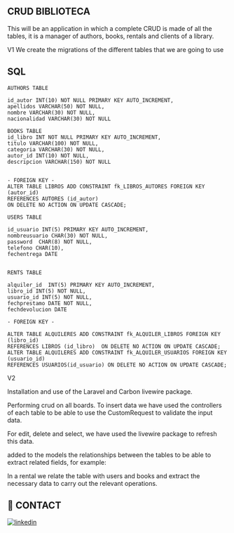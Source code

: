 
## CRUD BIBLIOTECA

This will be an application in which a complete CRUD is made of all the tables, it is a manager of authors, books, rentals and clients of a library.

V1
We create the migrations of the different tables that we are going to use
## SQL

    AUTHORS TABLE

    id_autor INT(10) NOT NULL PRIMARY KEY AUTO_INCREMENT,
    apellidos VARCHAR(50) NOT NULL,
    nombre VARCHAR(30) NOT NULL,
    nacionalidad VARCHAR(30) NOT NULL

    BOOKS TABLE
    id_libro INT NOT NULL PRIMARY KEY AUTO_INCREMENT,
    titulo VARCHAR(100) NOT NULL,
    categoria VARCHAR(30) NOT NULL,
    autor_id INT(10) NOT NULL,
    descripcion VARCHAR(150) NOT NULL


    - FOREIGN KEY -
    ALTER TABLE LIBROS ADD CONSTRAINT fk_LIBROS_AUTORES FOREIGN KEY (autor_id)         
    REFERENCES AUTORES (id_autor) 
	ON DELETE NO ACTION ON UPDATE CASCADE;

    USERS TABLE

    id_usuario INT(5) PRIMARY KEY AUTO_INCREMENT,
    nombreusuario CHAR(30) NOT NULL,
    password  CHAR(8) NOT NULL,
    telefono CHAR(10),
    fechentrega DATE


    RENTS TABLE

    alquiler_id  INT(5) PRIMARY KEY AUTO_INCREMENT,
	libro_id INT(5) NOT NULL,
	usuario_id INT(5) NOT NULL,
	fechprestamo DATE NOT NULL,
	fechdevolucion DATE

    - FOREIGN KEY -

    ALTER TABLE ALQUILERES ADD CONSTRAINT fk_ALQUILER_LIBROS FOREIGN KEY (libro_id) 
    REFERENCES LIBROS (id_libro)  ON DELETE NO ACTION ON UPDATE CASCADE;
    ALTER TABLE ALQUILERES ADD CONSTRAINT fk_ALQUILER_USUARIOS FOREIGN KEY (usuario_id) 
    REFERENCES USUARIOS(id_usuario) ON DELETE NO ACTION ON UPDATE CASCADE;

V2

Installation and use of the Laravel and Carbon livewire package.

Performing crud on all boards. To insert data we have used the controllers of each table to be able to use the CustomRequest to validate the input data.

For edit, delete and select, we have used the livewire package to refresh this data.

added to the models the relationships between the tables to be able to extract related fields, for example:

In a rental we relate the table with users and books and extract the necessary data to carry out the relevant operations.

## 🔗 CONTACT

[![linkedin](https://img.shields.io/badge/linkedin-0A66C2?style=for-the-badge&logo=linkedin&logoColor=white)](https://www.linkedin.com/in/aleksander-trujillo-90a066299/)

